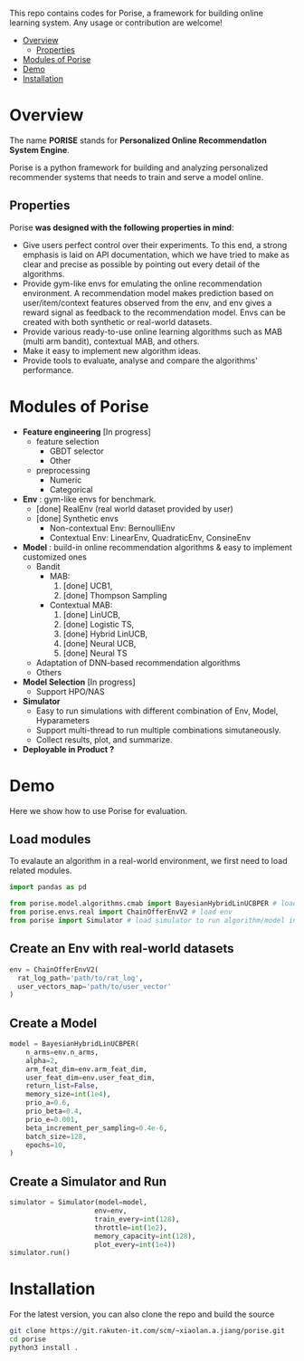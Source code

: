 This repo contains codes for Porise, a framework for building online learning system.
Any usage or contribution are welcome!

- [Overview](#overview)
  - [Properties](#properties)
- [Modules of Porise](#modules-of-porise)
- [Demo](#demo)
- [Installation](#installation)

# Overview

The name **PORISE** stands for **Personalized Online RecommendatIon System Engine**.

Porise is a python framework for building and analyzing
personalized recommender systems that needs to train and serve a model online.


## Properties
Porise **was designed with the following properties in mind**:

- Give users perfect control over their experiments. To this end, a strong
  emphasis is laid on API documentation, which we have tried to make as clear and precise as possible by pointing out every
  detail of the algorithms.
- Provide gym-like envs for emulating the online recommendation environment. 
  A recommendation model makes prediction based on user/item/context features observed from the env,
  and env gives a reward signal as feedback to the recommendation model. Envs can be created with both synthetic or real-world datasets.  
- Provide various ready-to-use online learning algorithms such as MAB (multi arm bandit), contextual MAB, and others. 
- Make it easy to implement new algorithm ideas.
- Provide tools to evaluate, analyse and compare the algorithms' performance.



# Modules of Porise

<!-- - Users can use both *built-in* datasets, and their own *custom* datasets.  -->
- **Feature engineering** [In progress]
  - feature selection
    - GBDT selector
    - Other
  - preprocessing 
    - Numeric
    - Categorical
- **Env** : gym-like envs for benchmark.
  - [done] RealEnv (real world dataset provided by user)
  - [done] Synthetic envs  
    - Non-contextual Env: BernoulliEnv
    - Contextual Env: LinearEnv, QuadraticEnv, ConsineEnv
- **Model** : build-in online recommendation algorithms & easy to implement customized ones
  - Bandit 
    - MAB: 
      1. [done] UCB1, 
      2. [done] Thompson Sampling
    - Contextual MAB: 
      1. [done] LinUCB, 
      2. [done] Logistic TS, 
      3. [done] Hybrid LinUCB, 
      4. [done] Neural UCB, 
      5. [done] Neural TS
  - Adaptation of DNN-based recommendation algorithms
  - Others
- **Model Selection**  [In progress]
  - Support HPO/NAS 
  <!-- - Support various evaluation metrics (KPIs): CTR, CVR, Overhead(model size and reference time) etc.  -->
- **Simulator** 
  - Easy to run simulations with different combination of Env, Model, Hyparameters 
  - Support multi-thread to run multiple combinations simutaneously.
  - Collect results, plot, and summarize.
- **Deployable in Product ?**


# Demo
Here we show how to use Porise for evaluation.

## Load modules

To evalaute an algorithm in a real-world environment, we first need to load related modules. 

```python
import pandas as pd 

from porise.model.algorithms.cmab import BayesianHybridLinUCBPER # load algorithm
from porise.envs.real import ChainOfferEnvV2 # load env
from porise import Simulator # load simulator to run algorithm/model in env
``` 

## Create an Env with real-world datasets

```python
env = ChainOfferEnvV2(
  rat_log_path='path/to/rat_log', 
  user_vectors_map='path/to/user_vector'
)
``` 

## Create a Model
```python
model = BayesianHybridLinUCBPER(
    n_arms=env.n_arms,
    alpha=2,
    arm_feat_dim=env.arm_feat_dim,
    user_feat_dim=env.user_feat_dim,
    return_list=False,
    memory_size=int(1e4),
    prio_a=0.6,
    prio_beta=0.4,
    prio_e=0.001,
    beta_increment_per_sampling=0.4e-6,
    batch_size=128,
    epochs=10,
)
```

## Create a Simulator and Run
```python
simulator = Simulator(model=model,
                     env=env,
                     train_every=int(128),
                     throttle=int(1e2),
                     memory_capacity=int(128),
                     plot_every=int(1e4))
simulator.run()
```


# Installation

For the latest version, you can also clone the repo and build the source
```bash
git clone https://git.rakuten-it.com/scm/~xiaolan.a.jiang/porise.git
cd porise
python3 install .
```